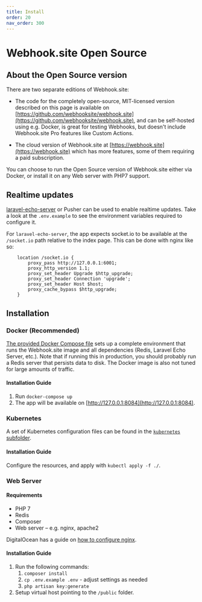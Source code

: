 ```yaml
---
title: Install
order: 20
nav_order: 300
---
```


# Webhook.site Open Source

## About the Open Source version

There are two separate editions of Webhook.site: 

* The code for the completely open-source, MIT-licensed version described on this page is available on [https://github.com/webhooksite/webhook.site](https://github.com/webhooksite/webhook.site), and can be self-hosted using e.g. Docker, is great for testing Webhooks, but doesn't include Webhook.site Pro features like Custom Actions.

* The cloud version of Webhook.site at [https://webhook.site](https://webhook.site) which has more features, some of them requiring a paid subscription.

You can choose to run the Open Source version of Webhook.site either via Docker, or install it on any Web server with PHP7 support. 

## Realtime updates

[laravel-echo-server](https://github.com/tlaverdure/laravel-echo-server) or Pusher can be used to enable realtime updates. Take a look at the `.env.example` to see the environment variables required to configure it.

For `laravel-echo-server`, the app expects socket.io to be available at the `/socket.io` path relative to the index page. This can be done with nginx like so:

```
    location /socket.io {
        proxy_pass http://127.0.0.1:6001;
        proxy_http_version 1.1;
        proxy_set_header Upgrade $http_upgrade;
        proxy_set_header Connection 'upgrade';
        proxy_set_header Host $host;
        proxy_cache_bypass $http_upgrade;
    }
```

## Installation

### Docker (Recommended)

[The provided Docker Compose file](https://github.com/webhooksite/webhook.site/blob/master/docker-compose.yml) sets up a complete environment that runs the Webhook.site image and all dependencies (Redis, Laravel Echo Server, etc.). Note that if running this in production, you should probably run a Redis server that persists data to disk. The Docker image is also not tuned for large amounts of traffic.

#### Installation Guide

1. Run `docker-compose up`
2. The app will be available on [http://127.0.0.1:8084](http://127.0.0.1:8084).

### Kubernetes

A set of Kubernetes configuration files can be found in the [`kubernetes` subfolder](https://github.com/webhooksite/webhook.site/tree/master/kubernetes). 

#### Installation Guide

Configure the resources, and apply with `kubectl apply -f ./`.

### Web Server

#### Requirements

* PHP 7
* Redis
* Composer
* Web server – e.g. nginx, apache2

DigitalOcean has a guide on [how to configure nginx](https://www.digitalocean.com/community/tutorials/how-to-deploy-a-laravel-application-with-nginx-on-ubuntu-16-04#step-5-—-configuring-nginx).

#### Installation Guide

1. Run the following commands:
   1. `composer install`
   2. `cp .env.example .env` - adjust settings as needed
   3. `php artisan key:generate`
2. Setup virtual host pointing to the `/public` folder. 


